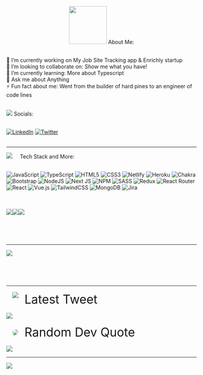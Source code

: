   <div align='center'>
 <img style='height:100px;' src="https://user-images.githubusercontent.com/99623500/227842710-03af5f11-5446-4dfc-9ba3-6ee891b1b559.png" />
 About Me:
 </div>

<br/>

🔭 I’m currently working on My Job Site Tracking app & Enrichly startup<br>👯 I’m looking to collaborate on: Show me what you have!<br>🌱 I’m currently learning: More about Typescript<br>💬 Ask me about Anything<br>⚡ Fun fact about me: Went from the builder of hard pines to an engineer of code lines
<br/><br/>

<div> 
   <img  src="https://user-images.githubusercontent.com/99623500/227846006-bb4510b1-a527-4985-ba72-896be96e7cc4.png"/>
   Socials:
 </div>
 <br/>

[![LinkedIn](https://img.shields.io/badge/LinkedIn-%230077B5.svg?logo=linkedin&logoColor=white)](https://linkedin.com/in/https://www.linkedin.com/in/davidfox967/) [![Twitter](https://img.shields.io/badge/Twitter-%231DA1F2.svg?logo=Twitter&logoColor=white)](https://twitter.com/https://twitter.com/dave2188)
<br/><br/>

---

<div>
 <img style='margin-right:1rem' src="https://skillicons.dev/icons?i=visualstudio" />
 Tech Stack and More:
</div>
<br/>

![JavaScript](https://img.shields.io/badge/javascript-%23323330.svg?style=for-the-badge&logo=javascript&logoColor=%23F7DF1E) ![TypeScript](https://img.shields.io/badge/typescript-%23007ACC.svg?style=for-the-badge&logo=typescript&logoColor=white) ![HTML5](https://img.shields.io/badge/html5-%23E34F26.svg?style=for-the-badge&logo=html5&logoColor=white) ![CSS3](https://img.shields.io/badge/css3-%231572B6.svg?style=for-the-badge&logo=css3&logoColor=white) ![Netlify](https://img.shields.io/badge/netlify-%23000000.svg?style=for-the-badge&logo=netlify&logoColor=#00C7B7) ![Heroku](https://img.shields.io/badge/heroku-%23430098.svg?style=for-the-badge&logo=heroku&logoColor=white) ![Chakra](https://img.shields.io/badge/chakra-%234ED1C5.svg?style=for-the-badge&logo=chakraui&logoColor=white) ![Bootstrap](https://img.shields.io/badge/bootstrap-%23563D7C.svg?style=for-the-badge&logo=bootstrap&logoColor=white) ![NodeJS](https://img.shields.io/badge/node.js-6DA55F?style=for-the-badge&logo=node.js&logoColor=white) ![Next JS](https://img.shields.io/badge/Next-black?style=for-the-badge&logo=next.js&logoColor=white) ![NPM](https://img.shields.io/badge/NPM-%23000000.svg?style=for-the-badge&logo=npm&logoColor=white) ![SASS](https://img.shields.io/badge/SASS-hotpink.svg?style=for-the-badge&logo=SASS&logoColor=white) ![Redux](https://img.shields.io/badge/redux-%23593d88.svg?style=for-the-badge&logo=redux&logoColor=white) ![React Router](https://img.shields.io/badge/React_Router-CA4245?style=for-the-badge&logo=react-router&logoColor=white) ![React](https://img.shields.io/badge/react-%2320232a.svg?style=for-the-badge&logo=react&logoColor=%2361DAFB) ![Vue.js](https://img.shields.io/badge/vuejs-%2335495e.svg?style=for-the-badge&logo=vuedotjs&logoColor=%234FC08D) ![TailwindCSS](https://img.shields.io/badge/tailwindcss-%2338B2AC.svg?style=for-the-badge&logo=tailwind-css&logoColor=white) ![MongoDB](https://img.shields.io/badge/MongoDB-%234ea94b.svg?style=for-the-badge&logo=mongodb&logoColor=white) ![Jira](https://img.shields.io/badge/jira-%230A0FFF.svg?style=for-the-badge&logo=jira&logoColor=white)
<br/><br/><br/>

<div align="center">
  <div style="display: flex; margin-bottom: 30px;">
    <img src="https://github-readme-stats.vercel.app/api?username=Dave2188&theme=dark&hide_border=false&include_all_commits=true&count_private=true" />
    <img src="https://github-readme-streak-stats.herokuapp.com/?user=Dave2188&theme=dark&hide_border=false" />
    <img src="https://github-readme-stats.vercel.app/api/top-langs/?username=Dave2188&theme=dark&hide_border=false&include_all_commits=true&count_private=true&layout=compact" />
  </div>
</div>
<br/><br/>

---

<div align="center">
  <div style="display: flex; margin-bottom: 30px;">
     <img src="https://spotify-readme-dave.vercel.app/api?scan=true&rainbow=true&theme=dark" />
   </div>
</div>
<br/><br/>

---

<div style="font-size:2rem; display:flex; margin:1rem;">
 <img style='margin-right:1rem' src="https://skillicons.dev/icons?i=twitter" />
 Latest Tweet
</div>

[![](https://gtce.itsvg.in/api?username=dave2188)](https://github.com/VishwaGauravIn/github-twitter-card-embed)

<div style="font-size:2rem; display:flex; margin:1rem; align-items:center">
 <img style='margin-right:1rem; background:white; border-radius:.5rem;;' src="https://user-images.githubusercontent.com/99623500/227849579-f1915c74-4a7d-4683-85b6-d94add6bbd03.png" />
 Random Dev Quote
</div>

![](https://quotes-github-readme.vercel.app/api?type=horizontal&theme=radical)

---

[![](https://visitcount.itsvg.in/api?id=Dave2188&icon=0&color=0)](https://visitcount.itsvg.in)
